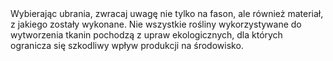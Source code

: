 ---
layout: nothing
categories: Zakupy
tags: tip
body: Wybierając ubrania, zwracaj uwagę nie tylko na fason, ale również materiał, z jakiego zostały wykonane. Nie wszystkie rośliny wykorzystywane do wytworzenia tkanin pochodzą z upraw ekologicznych, dla których ogranicza się szkodliwy wpływ produkcji na środowisko.
---